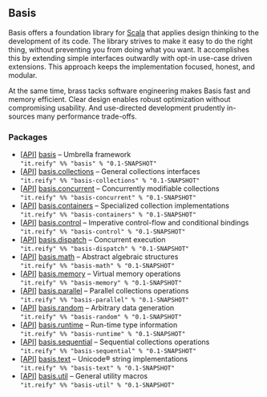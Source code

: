 ## Basis

Basis offers a foundation library for [Scala](http://www.scala-lang.org) that applies design thinking to the development of its code. The library strives to make it easy to do the right thing, without preventing you from doing what you want. It accomplishes this by extending simple interfaces outwardly with opt-in use-case driven extensions. This approach keeps the implementation focused, honest, and modular.

At the same time, brass tacks software engineering makes Basis fast and memory efficient. Clear design enables robust optimization without compromising usability. And use-directed development prudently in-sources many performance trade-offs.

### Packages

- \[[API](http://basis.reify.it/latest/api/#basis.package)\] [basis](http://basis.reify.it) – Umbrella framework  
`"it.reify" %% "basis" % "0.1-SNAPSHOT"`
- \[[API](http://basis.reify.it/latest/api/#basis.collections.package)\] [basis.collections](http://basis.reify.it/collections.html) – General collections interfaces  
`"it.reify" %% "basis-collections" % "0.1-SNAPSHOT"`
- \[[API](http://basis.reify.it/latest/api/#basis.concurrent.package)\] [basis.concurrent](http://basis.reify.it/concurrent.html) – Concurrently modifiable collections  
`"it.reify" %% "basis-concurrent" % "0.1-SNAPSHOT"`
- \[[API](http://basis.reify.it/latest/api/#basis.containers.package)\] [basis.containers](http://basis.reify.it/containers.html) – Specialized collection implementations  
`"it.reify" %% "basis-containers" % "0.1-SNAPSHOT"`
- \[[API](http://basis.reify.it/latest/api/#basis.control.package)\] [basis.control](http://basis.reify.it/control.html) – Imperative control-flow and conditional bindings  
`"it.reify" %% "basis-control" % "0.1-SNAPSHOT"`
- \[[API](http://basis.reify.it/latest/api/#basis.dispatch.package)\] [basis.dispatch](http://basis.reify.it/dispatch.html) – Concurrent execution  
`"it.reify" %% "basis-dispatch" % "0.1-SNAPSHOT"`
- \[[API](http://basis.reify.it/latest/api/#basis.math.package)\] [basis.math](http://basis.reify.it/math.html) – Abstract algebraic structures  
`"it.reify" %% "basis-math" % "0.1-SNAPSHOT"`
- \[[API](http://basis.reify.it/latest/api/#basis.memory.package)\] [basis.memory](http://basis.reify.it/memory.html) – Virtual memory operations  
`"it.reify" %% "basis-memory" % "0.1-SNAPSHOT"`
- \[[API](http://basis.reify.it/latest/api/#basis.parallel.package)\] [basis.parallel](http://basis.reify.it/parallel.html) – Parallel collections operations  
`"it.reify" %% "basis-parallel" % "0.1-SNAPSHOT"`
- \[[API](http://basis.reify.it/latest/api/#basis.random.package)\] [basis.random](http://basis.reify.it/random.html) – Arbitrary data generation  
`"it.reify" %% "basis-random" % "0.1-SNAPSHOT"`
- \[[API](http://basis.reify.it/latest/api/#basis.runtime.package)\] [basis.runtime](http://basis.reify.it/runtime.html) – Run-time type information  
`"it.reify" %% "basis-runtime" % "0.1-SNAPSHOT"`
- \[[API](http://basis.reify.it/latest/api/#basis.sequential.package)\] [basis.sequential](http://basis.reify.it/sequential.html) – Sequential collections operations  
`"it.reify" %% "basis-sequential" % "0.1-SNAPSHOT"`
- \[[API](http://basis.reify.it/latest/api/#basis.text.package)\] [basis.text](http://basis.reify.it/text.html) – Unicode® string implementations  
`"it.reify" %% "basis-text" % "0.1-SNAPSHOT"`
- \[[API](http://basis.reify.it/latest/api/#basis.util.package)\] [basis.util](http://basis.reify.it/util.html) – General utility macros  
`"it.reify" %% "basis-util" % "0.1-SNAPSHOT"`
